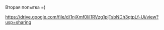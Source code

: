 Вторая попытка =) 

https://drive.google.com/file/d/1njXmf0Iil1RVzg1pjTsbNDh3qtpLf-Ui/view?usp=sharing 

